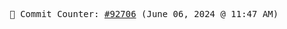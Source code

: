 <p align="center">
    <samp>
        📮 Commit Counter: <a href="https://github.com/Javascript-void0/Javascript-void0/commits/main">#92706</a> (June 06, 2024 @ 11:47 AM)
    </samp>
</p>